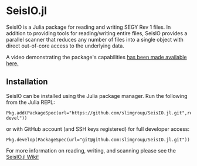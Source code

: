 # SeisIO.jl
SeisIO is a Julia package for reading and writing SEGY Rev 1 files. In addition to providing tools for reading/writing entire files, SeisIO provides a parallel scanner that reduces any number of files into a single object with direct out-of-core access to the underlying data. 

A video demonstrating the package's capabilities [has been made available here.](https://www.youtube.com/watch?v=tx530QOPeZo&feature=youtu.be)

## Installation 
SeisIO can be installed using the Julia package manager. Run the following from the Julia REPL:

```
Pkg.add(PackageSpec(url="https://github.com/slimgroup/SeisIO.jl.git",rev="v07-devel"))
```

or with GitHub account (and SSH keys registered) for full developer access:

```
Pkg.develop(PackageSpec(url="git@github.com:slimgroup/SeisIO.jl.git"))
```


For more information on reading, writing, and scanning please see the [SeisIO.jl Wiki!](https://github.com/slimgroup/SeisIO.jl/wiki)

